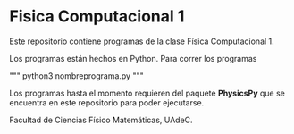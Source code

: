 # Fisica Computacional 1  

Este repositorio contiene programas de la clase Física Computacional 1.  
 
Los programas están hechos en Python. Para correr los programas 

"""
python3 nombreprograma.py
"""

Los programas hasta el momento requieren del paquete **PhysicsPy** que se encuentra en este 
repositorio para poder ejecutarse.

Facultad de Ciencias Físico Matemáticas, UAdeC.
